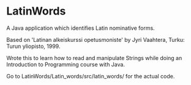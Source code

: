 # LatinWords
A Java application which identifies Latin nominative forms.

Based on 'Latinan alkeiskurssi opetusmoniste' by Jyri Vaahtera, Turku: Turun yliopisto, 1999.
            
Wrote this to learn how to read and manipulate Strings while doing an Introduction to Programming course with Java.

Go to LatinWords/Latin_words/src/latin_words/ for the actual code.
